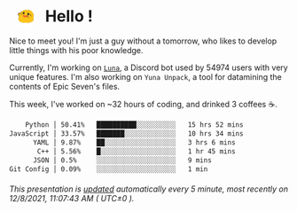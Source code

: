 <h1>   <img src="./spoink.gif" style="vertical-align:middle;" width="30px">   Hello ! </h1>

Nice to meet you! I'm just a guy without a tomorrow, who likes to develop little things with his poor knowledge.

Currently, I'm working on <a href='https://github.com/Asgarrrr/Luna'>`Luna`</a>, a Discord bot used by 54974 users with very unique features. I'm also working on `Yuna Unpack`, a tool for datamining the contents of Epic Seven's files.

This week, I've worked on ~32 hours of coding, and drinked 3 coffees ☕.

```
    Python │ 50.41%   ██████████░░░░░░░░░░   15 hrs 52 mins
JavaScript │ 33.57%   ███████░░░░░░░░░░░░░   10 hrs 34 mins
      YAML │ 9.87%    ██░░░░░░░░░░░░░░░░░░   3 hrs 6 mins
       C++ │ 5.56%    █░░░░░░░░░░░░░░░░░░░   1 hr 45 mins
      JSON │ 0.5%     ░░░░░░░░░░░░░░░░░░░░   9 mins
Git Config │ 0.09%    ░░░░░░░░░░░░░░░░░░░░   1 min
```

###### This presentation is [updated](https://github.com/Asgarrrr) automatically every 5 minute, most recently on 12/8/2021, 11:07:43 AM ( UTC±0 ).